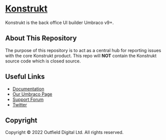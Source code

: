 # [Konstrukt](https://getkonstrukt.net)

Konstrukt is the back office UI builder Umbraco v9+.

## About This Repository

The purpose of this repository is to act as a central hub for reporting issues with the core Konstrukt product. This repo will **NOT** contain the Konstrukt source code which is closed source.

## Useful Links

* [Documentation](https://docs.getkonstrukt.net/)
* [Our Umbraco Page](https://our.umbraco.com/packages/website-utilities/konstrukt/)
* [Support Forum](https://our.umbraco.com/packages/website-utilities/konstrukt/konstrukt-support/)
* [Twitter](https://twitter.com/outfielddigital)

## Copyright

Copyright © 2022 Outfield Digital Ltd. All rights reserved.
